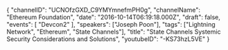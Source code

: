 {
    "channelID": "UCNOfzGXD_C9YMYmnefmPH0g",
    "channelName": "Ethereum Foundation",
    "date": "2016-10-14T06:19:18.000Z",
    "draft": false,
    "events": [
        "Devcon2"
    ],
    "speakers": ["Joseph Poon"],
    "tags": ["Lightning Network", "Ethereum", "State Channels"],
    "title": "State Channels  Systemic Security Considerations and Solutions",
    "youtubeID": "-KS73hzL5VE"
}
